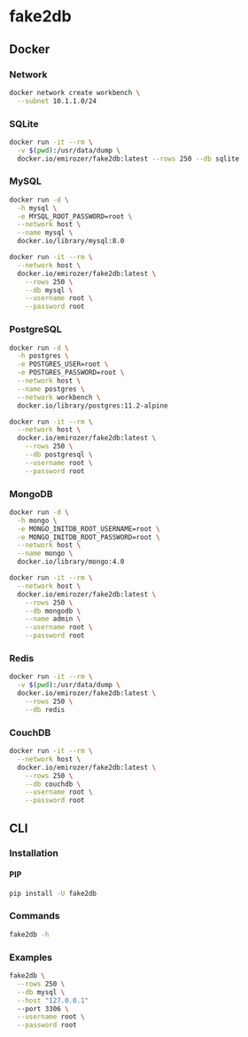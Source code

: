 # fake2db

## Docker

### Network

```sh
docker network create workbench \
  --subnet 10.1.1.0/24
```

### SQLite

```sh
docker run -it --rm \
  -v $(pwd):/usr/data/dump \
  docker.io/emirozer/fake2db:latest --rows 250 --db sqlite
```

### MySQL

```sh
docker run -d \
  -h mysql \
  -e MYSQL_ROOT_PASSWORD=root \
  --network host \
  --name mysql \
  docker.io/library/mysql:8.0
```

```sh
docker run -it --rm \
  --network host \
  docker.io/emirozer/fake2db:latest \
    --rows 250 \
    --db mysql \
    --username root \
    --password root
```

### PostgreSQL

```sh
docker run -d \
  -h postgres \
  -e POSTGRES_USER=root \
  -e POSTGRES_PASSWORD=root \
  --network host \
  --name postgres \
  --network workbench \
  docker.io/library/postgres:11.2-alpine
```

```sh
docker run -it --rm \
  --network host \
  docker.io/emirozer/fake2db:latest \
    --rows 250 \
    --db postgresql \
    --username root \
    --password root
```

### MongoDB

```sh
docker run -d \
  -h mongo \
  -e MONGO_INITDB_ROOT_USERNAME=root \
  -e MONGO_INITDB_ROOT_PASSWORD=root \
  --network host \
  --name mongo \
  docker.io/library/mongo:4.0
```

```sh
docker run -it --rm \
  --network host \
  docker.io/emirozer/fake2db:latest \
    --rows 250 \
    --db mongodb \
    --name admin \
    --username root \
    --password root
```

### Redis

```sh
docker run -it --rm \
  -v $(pwd):/usr/data/dump \
  docker.io/emirozer/fake2db:latest \
    --rows 250 \
    --db redis
```

### CouchDB

```sh
docker run -it --rm \
  --network host \
  docker.io/emirozer/fake2db:latest \
    --rows 250 \
    --db couchdb \
    --username root \
    --password root
```

## CLI

### Installation

#### PIP

```sh
pip install -U fake2db
```

### Commands

```sh
fake2db -h
```

### Examples

```sh
fake2db \
  --rows 250 \
  --db mysql \
  --host "127.0.0.1"
  --port 3306 \
  --username root \
  --password root
```

